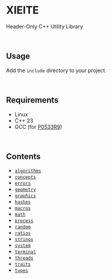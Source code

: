 # XIEITE
Header-Only C++ Utility Library

<br/>

## Usage
Add the `include` directory to your project.

<br/>

## Requirements
- Linux
- C++ 23
- GCC (for [P0533R9](https://wg21.link/P0533R9))

<br/>

## Contents
- [`algorithms`](./docs/algorithms.md)
- [`concepts`](./docs/concepts.md)
- [`errors`](./docs/errors.md)
- [`geometry`](./docs/geometry.md)
- [`graphics`](./docs/graphics.md)
- [`hashes`](./docs/hashes.md)
- [`macros`](./docs/macros.md)
- [`math`](./docs/math.md)
- [`process`](./docs/process.md)
- [`random`](./docs/random.md)
- [`ratios`](./docs/ratios.md)
- [`strings`](./docs/strings.md)
- [`system`](./docs/system.md)
- [`terminal`](./docs/terminal.md)
- [`threads`](./docs/threads.md)
- [`traits`](./docs/traits.md)
- [`types`](./docs/types.md)
